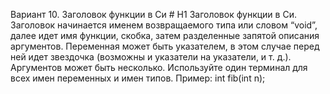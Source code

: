 Вариант 10. Заголовок функции в Си # H1
Заголовок функции в Си. Заголовок начинается именем возвращаемого типа или словом “void”, далее идет имя функции, скобка, затем разделенные запятой описания аргументов. Переменная может быть указателем, в этом случае перед ней идет звездочка (возможны и указатели
на указатели, и т. д.). Аргументов может быть несколько.
Используйте один терминал для всех имен переменных и имен типов.
Пример: int fib(int n);
